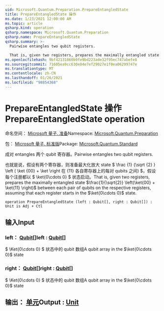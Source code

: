```yaml
---
uid: Microsoft.Quantum.Preparation.PrepareEntangledState
title: PrepareEntangledState 操作
ms.date: 1/23/2021 12:00:00 AM
ms.topic: article
qsharp.kind: operation
qsharp.namespace: Microsoft.Quantum.Preparation
qsharp.name: PrepareEntangledState
qsharp.summary: >-
  Pairwise entangles two qubit registers.

  That is, given two registers, prepares the maximally entangled state $\frac{1}{\sqrt{2}} \left(\ket{00} + \ket{11} \right)$ between each pair of qubits on the respective registers, assuming that each register starts in the $\ket{0\cdots 0}$ state.
ms.openlocfilehash: 9bf42131860b9fe9bd223ade32f95ec747abefe8
ms.sourcegitcommit: 71605ea9cc630e84e7ef29027e1f0ea06299747e
ms.translationtype: MT
ms.contentlocale: zh-CN
ms.lasthandoff: 01/26/2021
ms.locfileid: "98854368"
---
```

# <a name="prepareentangledstate-operation"></a><span data-ttu-id="a9091-102">PrepareEntangledState 操作</span><span class="sxs-lookup"><span data-stu-id="a9091-102">PrepareEntangledState operation</span></span>

<span data-ttu-id="a9091-103">命名空间： [Microsoft 量子. 准备](xref:Microsoft.Quantum.Preparation)</span><span class="sxs-lookup"><span data-stu-id="a9091-103">Namespace: [Microsoft.Quantum.Preparation](xref:Microsoft.Quantum.Preparation)</span></span>

<span data-ttu-id="a9091-104">包： [Microsoft 量子. 标准版](https://nuget.org/packages/Microsoft.Quantum.Standard)</span><span class="sxs-lookup"><span data-stu-id="a9091-104">Package: [Microsoft.Quantum.Standard](https://nuget.org/packages/Microsoft.Quantum.Standard)</span></span>


<span data-ttu-id="a9091-105">成对 entangles 两个 qubit 寄存器。</span><span class="sxs-lookup"><span data-stu-id="a9091-105">Pairwise entangles two qubit registers.</span></span>

<span data-ttu-id="a9091-106">也就是说，假设有两个寄存器，则准备最大化放大 state $ \frac {1} {\sqrt {2} } \left ( \ket {00} + \ket \right 在 {11} 各自寄存器上的每对 qubits 之间) $，假设每个注册都以 $ \ket{0\cdots 0} $ 状态启动。</span><span class="sxs-lookup"><span data-stu-id="a9091-106">That is, given two registers, prepares the maximally entangled state $\frac{1}{\sqrt{2}} \left(\ket{00} + \ket{11} \right)$ between each pair of qubits on the respective registers, assuming that each register starts in the $\ket{0\cdots 0}$ state.</span></span>

```qsharp
operation PrepareEntangledState (left : Qubit[], right : Qubit[]) : Unit is Adj + Ctl
```


## <a name="input"></a><span data-ttu-id="a9091-107">输入</span><span class="sxs-lookup"><span data-stu-id="a9091-107">Input</span></span>

### <a name="left--qubit"></a><span data-ttu-id="a9091-108">left： [Qubit](xref:microsoft.quantum.lang-ref.qubit)[]</span><span class="sxs-lookup"><span data-stu-id="a9091-108">left : [Qubit](xref:microsoft.quantum.lang-ref.qubit)[]</span></span>

<span data-ttu-id="a9091-109">$ \Ket{0\cdots 0} $ 状态中的 qubit 数组</span><span class="sxs-lookup"><span data-stu-id="a9091-109">A qubit array in the $\ket{0\cdots 0}$ state</span></span>


### <a name="right--qubit"></a><span data-ttu-id="a9091-110">right： [Qubit](xref:microsoft.quantum.lang-ref.qubit)[]</span><span class="sxs-lookup"><span data-stu-id="a9091-110">right : [Qubit](xref:microsoft.quantum.lang-ref.qubit)[]</span></span>

<span data-ttu-id="a9091-111">$ \Ket{0\cdots 0} $ 状态中的 qubit 数组</span><span class="sxs-lookup"><span data-stu-id="a9091-111">A qubit array in the $\ket{0\cdots 0}$ state</span></span>



## <a name="output--unit"></a><span data-ttu-id="a9091-112">输出： [单元](xref:microsoft.quantum.lang-ref.unit)</span><span class="sxs-lookup"><span data-stu-id="a9091-112">Output : [Unit](xref:microsoft.quantum.lang-ref.unit)</span></span>

